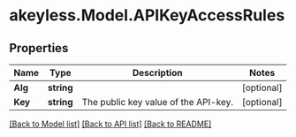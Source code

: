 # akeyless.Model.APIKeyAccessRules
## Properties

Name | Type | Description | Notes
------------ | ------------- | ------------- | -------------
**Alg** | **string** |  | [optional] 
**Key** | **string** | The public key value of the API-key. | [optional] 

[[Back to Model list]](../README.md#documentation-for-models) [[Back to API list]](../README.md#documentation-for-api-endpoints) [[Back to README]](../README.md)

